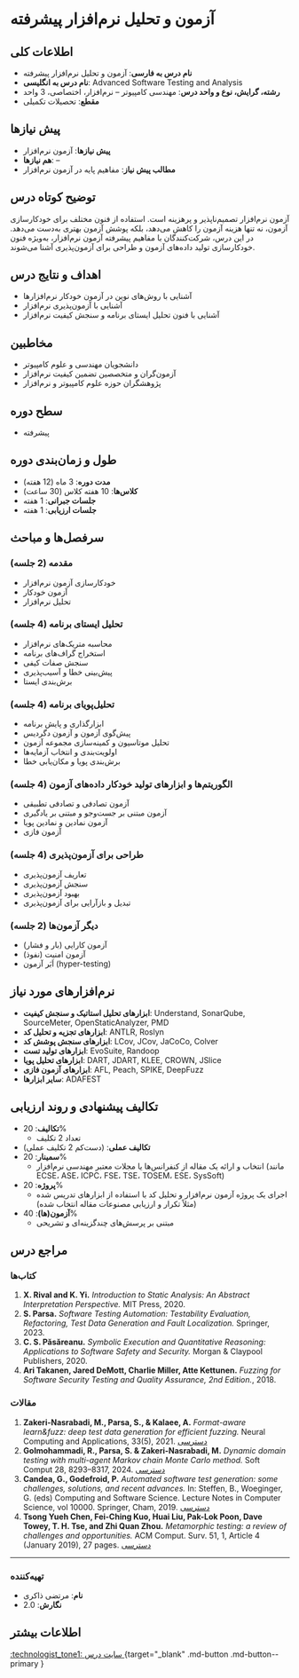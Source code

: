 # آزمون و تحلیل نرم‌افزار پیشرفته

## اطلاعات کلی
- **نام درس به فارسی**: آزمون و تحلیل نرم‌افزار پیشرفته
- **نام درس به انگلیسی**: Advanced Software Testing and Analysis
- **رشته، گرایش، نوع و واحد درس**: مهندسی کامپیوتر – نرم‌افزار، اختصاصی، 3 واحد
- **مقطع**: تحصیلات تکمیلی

## پیش نیازها
- **پیش نیازها**: آزمون نرم‌افزار
- **هم نیازها**: –
- **مطالب پیش نیاز**: مفاهیم پایه در آزمون نرم‌افزار

## توضیح کوتاه درس
آزمون نرم‌افزار تصمیم‌ناپذیر و پرهزینه است. استفاده از فنون مختلف برای خودکارسازی آزمون، نه تنها هزینه آزمون را کاهش می‌دهد، بلکه پوشش آزمون بهتری به‌دست می‌دهد. در این درس، شرکت‌کنندگان با مفاهیم پیشرفته آزمون نرم‌افزار، به‌ویژه فنون خودکارسازی تولید داده‌های آزمون و طراحی برای آزمون‌پذیری آشنا می‌شوند.

## اهداف و نتایج درس
- آشنایی با روش‌های نوین در آزمون خودکار نرم‌افزارها
- آشنایی با آزمون‌پذیری نرم‌افزار
- آشنایی با فنون تحلیل ایستای برنامه و سنجش کیفیت نرم‌افزار

## مخاطبین
- دانشجویان مهندسی و علوم کامپیوتر
- آزمون‌گران و متخصصین تضمین کیفیت نرم‌افزار
- پژوهشگران حوزه علوم کامپیوتر و نرم‌افزار

## سطح دوره
- پیشرفته

## طول و زمان‌بندی دوره
- **مدت دوره**: 3 ماه (12 هفته)
- **کلاس‌ها**: 10 هفته کلاس (30 ساعت)
- **جلسات جبرانی**: 1 هفته
- **جلسات ارزیابی**: 1 هفته


## سرفصل‌ها و مباحث

### مقدمه (2 جلسه)
- خودکارسازی آزمون نرم‌افزار
- آزمون خودکار
- تحلیل نرم‌افزار

### تحلیل ایستای برنامه (4 جلسه)
- محاسبه متریک‌های نرم‌افزار
- استخراج گراف‌‌های برنامه
- سنجش صفات کیفی
- پیش‌بینی خطا و آسیب‌پذیری
- برش‌بندی ایستا

### تحلیل‌پویای برنامه (4 جلسه)
- ابزارگذاری و پایش برنامه
- پیش‌گوی آزمون و آزمون دگردیس
- تحلیل موتاسیون و کمینه‌سازی مجموعه آزمون
- اولویت‌بندی و انتخاب آزمایه‌ها
- برش‌بندی پویا و مکان‌یابی خطا

### الگوریتم‌ها و ابزارهای تولید خودکار داده‌های آزمون (4 جلسه)
- آزمون تصادفی و تصادفی تطبیقی
- آزمون مبتنی بر جست‌وجو و مبتنی بر یادگیری
- آزمون نمادین و نمادین پویا
- آزمون فازی

### طراحی برای آزمون‌پذیری (4 جلسه)
- تعاریف آزمون‌پذیری
- سنجش آزمون‌پذیری
- بهبود آزمون‌پذیری
- تبدیل و بازآرایی برای آزمون‌پذیری

### دیگر آزمون‌ها (2 جلسه)
- آزمون کارایی (بار و فشار)
- آزمون امنیت (نفوذ)
- اَبَر آزمون (hyper-testing)

## نرم‌افزارهای مورد نیاز
- **ابزارهای تحلیل استاتیک و سنجش کیفیت**: Understand, SonarQube, SourceMeter, OpenStaticAnalyzer, PMD
- **ابزارهای تجزیه و تحلیل کد**: ANTLR, Roslyn
- **ابزارهای سنجش پوشش کد**: LCov, JCov, JaCoCo, Colver
- **ابزارهای تولید تست**: EvoSuite, Randoop
- **ابزارهای تحلیل پویا**: DART, JDART, KLEE, CROWN, JSlice
- **ابزارهای آزمون فازی**: AFL, Peach, SPIKE, DeepFuzz
- **سایر ابزارها**: ADAFEST

## تکالیف پیشنهادی و روند ارزیابی
- **تکالیف**: 20%
  - تعداد 2 تکلیف
- **تکالیف عملی**: (دست‌کم 2 تکلیف عملی)
- **سمینار**: 20%
  - انتخاب و ارائه یک مقاله از کنفرانس‌ها یا مجلات معتبر مهندسی نرم‌افزار (مانند ECSE، ASE، ICPC، FSE، TSE، TOSEM، ESE، SysSoft)
- **پروژه**: 20%
  - اجرای یک پروژه آزمون نرم‌افزار و تحلیل کد با استفاده از ابزارهای تدریس شده (مثلاً تکرار و ارزیابی مصنوعات مقاله انتخاب شده)
- **آزمون(ها)**: 40%
  - مبتنی بر پرسش‌های چندگزینه‌ای و تشریحی

## مراجع درس

### کتاب‌ها
1. **X. Rival and K. Yi.** *Introduction to Static Analysis: An Abstract Interpretation Perspective.* MIT Press, 2020.
2. **S. Parsa.** *Software Testing Automation: Testability Evaluation, Refactoring, Test Data Generation and Fault Localization.* Springer, 2023.
3. **C. S. Păsăreanu.** *Symbolic Execution and Quantitative Reasoning: Applications to Software Safety and Security.* Morgan & Claypool Publishers, 2020.
4. **Ari Takanen, Jared DeMott, Charlie Miller, Atte Kettunen.** *Fuzzing for Software Security Testing and Quality Assurance, 2nd Edition.*, 2018.

### مقالات
1. **Zakeri-Nasrabadi, M., Parsa, S., & Kalaee, A.** *Format-aware learn&fuzz: deep test data generation for efficient fuzzing.* Neural Computing and Applications, 33(5), 2021. [دسترسی](https://doi.org/10.1007/s00521-020-05039-7)
2. **Golmohammadi, R., Parsa, S. & Zakeri-Nasrabadi, M.** *Dynamic domain testing with multi-agent Markov chain Monte Carlo method.* Soft Comput 28, 8293–8317, 2024. [دسترسی](https://doi.org/10.1007/s00500-024-09680-5)
3. **Candea, G., Godefroid, P.** *Automated software test generation: some challenges, solutions, and recent advances.* In: Steffen, B., Woeginger, G. (eds) Computing and Software Science. Lecture Notes in Computer Science, vol 10000. Springer, Cham, 2019. [دسترسی](https://doi.org/10.1007/978-3-319-91908-9_24)
4. **Tsong Yueh Chen, Fei-Ching Kuo, Huai Liu, Pak-Lok Poon, Dave Towey, T. H. Tse, and Zhi Quan Zhou.** *Metamorphic testing: a review of challenges and opportunities.* ACM Comput. Surv. 51, 1, Article 4 (January 2019), 27 pages. [دسترسی](https://doi.org/10.1145/3143561)

---

### تهیه‌کننده
- **نام**: مرتضی ذاکری
- **نگارش**: 2.0



## اطلاعات بیشتر

[:technologist_tone1: سایت درس ](https://m-zakeri.github.io/SoftwareTesting){target="_blank" .md-button .md-button--primary } 


